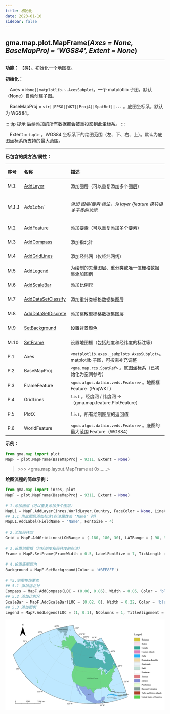 ```yaml
---
title: 初始化
date: 2023-01-10
sidebar: false
---
```


## gma.map.plot.**MapFrame**(*Axes = None, BaseMapProj = 'WGS84', Extent = None*)<Badge text="1.1.2 +"/> 

---

**功能：** 【类】。初始化一个地图框。

**初始化：**

&emsp;Axes = `None||matplotlib.~.AxesSubplot`。一个 matplotlib 子图。默认（None）自动创建子图。

&emsp;BaseMapProj = `str||EPSG||WKT||Proj4||SpatRef||...` 。底图坐标系，默认为 WGS84。

::: tip 提示
后续添加的所有数据都会被重投影到此坐标系。
:::

&emsp;Extent = `tuple` 。WGS84 坐标系下的绘图范围（左、下、右、上）。默认为底图坐标系所支持的最大范围。

---

**已包含的类方法/属性：**

| 序号  | 名称          | 描述                                                         | 类型       |
| :----- | :------------- | :------------------------------------------------------------ | :---------- |
| M.1     | [AddLayer](/UserGuide/map/plot/MapFrame/AddLayer.html)      | 添加图层（可以重复添加多个图层）                             | 方法       |
| *M.1.1* | *AddLabel*    | *添加 图层/要素 标注，为 layer /feature 模块相关子类的功能*                  | *子类方法* |
| M.2 | [AddFeature](/UserGuide/map/plot/MapFrame/AddFeature.html) | 添加要素（可以重复添加多个要素） | 方法 |
| M.3     | [AddCompass](/UserGuide/map/plot/MapFrame/AddCompass.html)    | 添加指北针                                                   | 方法       |
| M.4     | [AddGridLines](/UserGuide/map/plot/MapFrame/AddGridLines.html)   | 添加经纬网（仅经纬网线）                             | 方法       |
| M.5     | [AddLegend](/UserGuide/map/plot/MapFrame/AddLegend.html)      | 为绘制的矢量图层、重分类或唯一值栅格数据集添加图例           | 方法       |
| M.6     | [AddScaleBar](/UserGuide/map/plot/MapFrame/AddScaleBar.html)    | 添加比例尺                                                   | 方法       |
| M.7     | [AddDataSetClassify](/UserGuide/map/plot/MapFrame/AddDataSetClassify.html)    | 添加重分类栅格数据集图层                                               | 方法       |
| M.8     | [AddDataSetDiscrete](/UserGuide/map/plot/MapFrame/AddDataSetDiscrete.html)    | 添加离散型栅格数据集图层                                               | 方法       |
| M.9     | [SetBackground](/UserGuide/map/plot/MapFrame/SetBackground.html)  | 设置背景颜色                                                 | 方法       |
| M.10    | [SetFrame](/UserGuide/map/plot/MapFrame/SetFrame.html)       | 设置地图框（包括刻度和经纬度的标注等）                       | 方法       |
| P.1     | Axes          | `<matplotlib.axes._subplots.AxesSubplot>`。matplotlib 子图，可按需补充调整 | 属性       |
| P.2     | BaseMapProj   | `<gma.map.rcs.SpatRef>` 。底图坐标系（已初始化为空间参考）   | 属性       |
| P.3    | FrameFeature  | `<gma.algos.dataio.veds.Feature>` 。地图框 Feature（ProjWKT） | 属性       |
| P.4    | GridLines      | `list` 。经度网 / 纬度网 ->（gma.map.feature.PlotFeature）     | 属性       |
| P.5    | PlotX         | `list`。所有绘制图层的返回值                                 | 属性       |
| P.6    | WorldFeature  | `<gma.algos.dataio.veds.Feature>` 。底图的最大范围 Feature（WGS84） | 属性       |

**示例：**

```python
from gma.map import plot
MapF = plot.MapFrame(BaseMapProj = 9311, Extent = None)
```
> \>>> <gma.map.layout.MapFrame at 0x......>

**绘图流程的简单示例：**
```python
from gma.map import inres, plot
MapF = plot.MapFrame(BaseMapProj = 9311, Extent = None)

# 1.添加图层（可以重复添加多个图层）
MapL1 = MapF.AddLayer(inres.WorldLayer.Country, FaceColor = None, LineColor = 'gray', LineWidth = 0.1)
## 1.1 为此图层添加标注(标注属性表 'Name' 列)
MapL1.AddLabel(FieldName = 'Name', FontSize = 4)

# 2.添加经纬网
Grid = MapF.AddGridLines(LONRange = (-180, 180, 30), LATRange = (-90, 90, 15), LineWidth = 0.2)

# 3.设置地图框（包括刻度和经纬度的标注）
Frame = MapF.SetFrame(FrameWidth = 0.5, LabelFontSize = 7, TickLength = 0.008)

# 4.设置底图颜色
Background = MapF.SetBackground(Color = '#BEE8FF')

# *5.地图整饰要素
## 5.1 添加指北针
Compass = MapF.AddCompass(LOC = (0.06, 0.86), Width = 0.05, Color = 'black')
## 5.2 添加比例尺
ScaleBar = MapF.AddScaleBar(LOC = (0.02, 0), Width = 0.22, Color = 'black')
## 5.3 添加图例
Legend = MapF.AddLegend(LOC = (1, 0.1), NColumns = 1, TitleAlignment = 'left')
```
![](/map/MapFrame.png)
